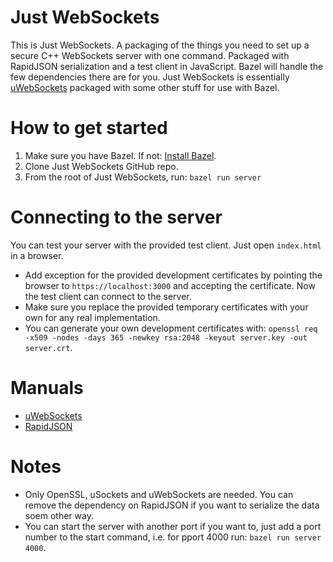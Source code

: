 <!--
  Title: Just WebSockets
  Description: A packaging of the things you need to set up a secure C++ WebSockets server with one command. Essentially a bazel version of uWebSockets. Tags: bazel uwebsockets usockets rapidjson openssl
  Author: Göran Syberg Falguera
  -->

# Just WebSockets
This is Just WebSockets. A packaging of the things you need to set up a secure C++ WebSockets server with one command. Packaged with RapidJSON serialization and a test client in JavaScript. Bazel will handle the few dependencies there are for you. Just WebSockets is essentially [uWebSockets](https://github.com/uNetworking/uWebSockets) packaged with some other stuff for use with Bazel.

# How to get started
1. Make sure you have Bazel. If not: [Install Bazel](https://docs.bazel.build/versions/4.2.2/install.html).
2. Clone Just WebSockets GitHub repo.
3. From the root of Just WebSockets, run: `bazel run server`

# Connecting to the server
You can test your server with the provided test client. Just open `index.html` in a browser.
- Add exception for the provided development certificates by pointing the browser to `https://localhost:3000` and accepting the certificate. Now the test client can connect to the server.
- Make sure you replace the provided temporary certificates with your own for any real implementation.
- You can generate your own development certificates with: `openssl req -x509 -nodes -days 365 -newkey rsa:2048 -keyout server.key -out server.crt`.

# Manuals
- [uWebSockets](https://github.com/uNetworking/uWebSockets/blob/master/misc/READMORE.md)
- [RapidJSON](https://rapidjson.org/) 

# Notes
- Only OpenSSL, uSockets and uWebSockets are needed. You can remove the dependency on RapidJSON if you want to serialize the data soem other way.
- You can start the server with another port if you want to, just add a port number to the start command, i.e. for pport 4000 run: `bazel run server 4000`.
